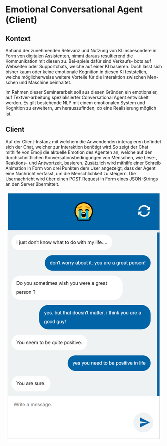 # Emotional Conversational Agent (Client)
## Kontext
Anhand der zunehmenden Relevanz und Nutzung von KI insbesondere in Form von digitalen Assistenten, nimmt daraus resultierend die Kommunikation mit diesen zu. Bei-spiele dafür sind Verkaufs- bots auf Webseiten oder Supportchats, welche auf einer KI basieren. Doch lässt sich bisher kaum oder keine emotionale Kognition in diesen KI feststellen, welche möglicherweise weitere Vorteile für die Interaktion zwischen Men-schen und Maschine beinhaltet.

Im Rahmen dieser Seminararbeit soll aus diesen Gründen ein emotionaler, auf Textver-arbeitung spezialisierter Conversational Agent entwickelt werden. Es gilt bestehende NLP mit einem emotionalen System und Kognition zu erweitern, um herauszufinden, ob eine Realisierung möglich ist. 

## Client
Auf der Client-Instanz mit welchem die Anwendenden interagieren befindet sich der Chat, welcher zur Interaktion benötigt wird.So zeigt der Chat mithilfe von Emoji die aktuelle Emotion des Agenten an, welche auf den durchschnittlichen Konversationsbedingungen von Menschen, wie Lese-, Reaktions- und Antwortzeit, basieren. Zusätzlich wird mithilfe einer Schreib Animation in Form von drei Punkten dem User angezeigt, dass der Agent eine Nachricht verfasst, um die Menschlichkeit zu steigern. Die Usernachricht wird über einen POST Request in Form eines JSON-Strings an den Server übermittelt. 

<img src="https://github.com/raycan1993/Emotional-Conversational-Agent-Client/blob/master/README-img/1.png" width="500">
